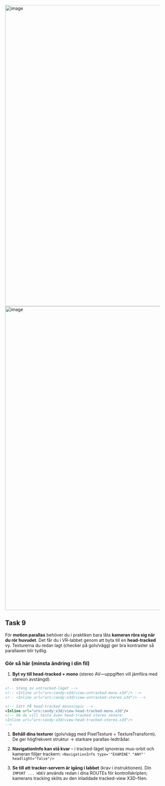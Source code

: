 
<img width="1898" height="979" alt="image" src="https://github.com/user-attachments/assets/277af957-184d-4428-b940-30393dc8a429" />

<img width="1912" height="988" alt="image" src="https://github.com/user-attachments/assets/81e9767a-5a85-4cb7-84cb-c81db7a124d4" />

## **Task 9**

För **motion parallax** behöver du i praktiken bara låta **kameran röra sig när du rör huvudet**. Det får du i VR-labbet genom att byta till en **head-tracked** vy. Texturerna du redan lagt (checker på golv/vägg) ger bra kontraster så parallaxen blir tydlig.

### Gör så här (minsta ändring i din fil)

1. **Byt vy till head-tracked + mono** (stereo AV—uppgiften vill jämföra med stereon avstängd):

```xml
<!-- Stäng av untracked-läget -->
<!-- <Inline url="urn:candy:x3d/view-untracked-mono.x3d"/> -->
<!-- <Inline url="urn:candy:x3d/view-untracked-stereo.x3d"/> -->

<!-- Sätt PÅ head-tracked monoscopic -->
<Inline url="urn:candy:x3d/view-head-tracked-mono.x3d"/>
<!-- Om du vill testa även head-tracked stereo senare:
<Inline url="urn:candy:x3d/view-head-tracked-stereo.x3d"/>
-->

```

1. **Behåll dina texturer** (golv/vägg med PixelTexture + TextureTransform). De ger högfrekvent struktur → starkare parallax-ledtrådar.
2. **NavigationInfo kan stå kvar** – i tracked-läget ignoreras mus-orbit och kameran följer trackern: `<NavigationInfo type='"EXAMINE" "ANY"' headlight="false"/>`

3. **Se till att tracker-servern är igång i labbet** (krav i instruktionen). Din `IMPORT ... HDEV` används redan i dina ROUTEs för kontrollskripten; kamerans tracking sköts av den inladdade tracked-view X3D-filen.
